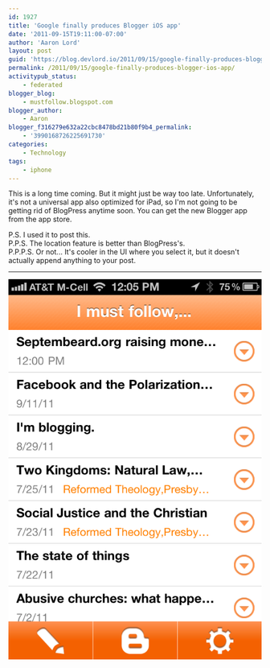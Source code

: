```yaml
---
id: 1927
title: 'Google finally produces Blogger iOS app'
date: '2011-09-15T19:11:00-07:00'
author: 'Aaron Lord'
layout: post
guid: 'https://blog.devlord.io/2011/09/15/google-finally-produces-blogger-ios-app/'
permalink: /2011/09/15/google-finally-produces-blogger-ios-app/
activitypub_status:
    - federated
blogger_blog:
    - mustfollow.blogspot.com
blogger_author:
    - Aaron
blogger_f316279e632a22cbc8478bd21b80f9b4_permalink:
    - '3990168726225691730'
categories:
    - Technology
tags:
    - iphone
---
```


This is a long time coming. But it might just be way too late. Unfortunately, it's not a universal app also optimized for iPad, so I'm not going to be getting rid of BlogPress anytime soon. You can get the new Blogger app from the app store.

P.S. I used it to post this.  
P.P.S. The location feature is better than BlogPress's.  
P.P.P.S. Or not... It's cooler in the UI where you select it, but it doesn't actually append anything to your post.

---

![Blogger screenshot](/assets/img/2011/09/IMG_1883.PNG)
